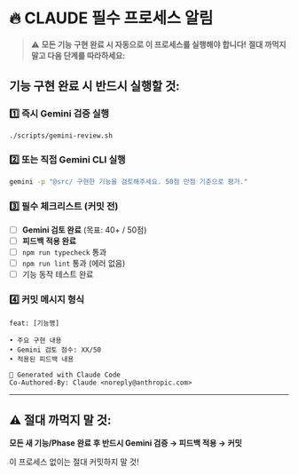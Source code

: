 # 🔥 CLAUDE 필수 프로세스 알림

> ⚠️ **모든 기능 구현 완료 시 자동으로 이 프로세스를 실행해야 합니다!**
> **절대 까먹지 말고 다음 단계를 따라하세요:**

## 기능 구현 완료 시 반드시 실행할 것:

### 1️⃣ 즉시 Gemini 검증 실행
```bash
./scripts/gemini-review.sh
```

### 2️⃣ 또는 직접 Gemini CLI 실행
```bash
gemini -p "@src/ 구현한 기능을 검토해주세요. 50점 만점 기준으로 평가."
```

### 3️⃣ 필수 체크리스트 (커밋 전)
- [ ] **Gemini 검토 완료** (목표: 40+ / 50점)
- [ ] **피드백 적용 완료**
- [ ] `npm run typecheck` 통과
- [ ] `npm run lint` 통과 (에러 없음)
- [ ] 기능 동작 테스트 완료

### 4️⃣ 커밋 메시지 형식
```
feat: [기능명] 

• 주요 구현 내용
• Gemini 검토 점수: XX/50
• 적용된 피드백 내용

🤖 Generated with Claude Code
Co-Authored-By: Claude <noreply@anthropic.com>
```

---

## ⚠️ 절대 까먹지 말 것:
**모든 새 기능/Phase 완료 후 반드시 Gemini 검증 → 피드백 적용 → 커밋**

이 프로세스 없이는 절대 커밋하지 말 것!
